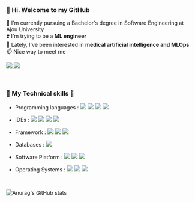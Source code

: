 <br>

### 👋 Hi. Welcome to my GitHub
  
  🏫 I'm currently pursuing a Bachelor's degree in Software Engineering at Ajou University <br>
  ❣️ I'm trying to be a <b>ML engineer</b> <br>
  🤔 Lately, I've been interested in <b>medical artificial intelligence and MLOps</b> <br>
  📫 Nice way to meet me
<p>
  <a href="https://sooh-official.tistory.com/"><img src="https://img.shields.io/badge/Tistory-%23000000.svg?&style=flat-square&logo=tistory&logoColor=white" />
  <a href="mailto:suhyeon.k.officia@gmail.com"><img src="https://img.shields.io/badge/suhyeon.k.officia@gmail.com-%23000000.svg?style=flat-square&logo=Gmail&logoColor=white"/></a>
</p>
<br>

### 🖤 My Technical skills 🖤

* Programming languages : 
<img src="https://img.shields.io/badge/python-%233776AB.svg?&style=flat-square&logo=python&logoColor=white" /> <img src="https://img.shields.io/badge/C-A8B9CC?&style=flat-square&logo=C&logoColor=white" /> <img src="https://img.shields.io/badge/C++-00599C?&style=flat-square&logo=c++&logoColor=white" /> <img src="https://img.shields.io/badge/R-276DC3?&style=flat-square&logo=R&logoColor=white" />

* IDEs : 
<img src="https://img.shields.io/badge/Visual Studio Code-007ACC?&style=flat-square&logo=visualstudiocode&logoColor=white" /> <img src="https://img.shields.io/badge/Pycharm-000000?&style=flat-square&logo=pycharm&logoColor=white" /> <img src="https://img.shields.io/badge/Google Colab-F9AB00?&style=flat-square&logo=googlecolab&logoColor=white" /> <img src="https://img.shields.io/badge/Jupyter-F37626?&style=flat-square&logo=jupyter&logoColor=white" />

* Framework :
<img src="https://img.shields.io/badge/Pytorch-EE4C2C?&style=flat-square&logo=pytorch&logoColor=white" /> <img src="https://img.shields.io/badge/Tensorflow-FF6F00?&style=flat-square&logo=tensorflow&logoColor=white" /> <img src="https://img.shields.io/badge/scikitlearn-F7931E?&style=flat-square&logo=scikitlearn&logoColor=white" />

*	Databases : <img src="https://img.shields.io/badge/MySQL-4479A1?&style=flat-square&logo=mysql&logoColor=white" />

*	Software Platform : 
<img src="https://img.shields.io/badge/Docker-2496ED?&style=flat-square&logo=docker&logoColor=white" /> <img src="https://img.shields.io/badge/Kubernetes-326CE5?&style=flat-square&logo=kubernetes&logoColor=white" /> <img src="https://img.shields.io/badge/Amazon AWS-232F3E?&style=flat-square&logo=amazonaws&logoColor=white" />

*	Operating Systems : 
<img src="https://img.shields.io/badge/Linux-FCC624?&style=flat-square&logo=linux&logoColor=white" /> <img src="https://img.shields.io/badge/Ubuntu-E95420?&style=flat-square&logo=ubuntu&logoColor=white" /> <img src="https://img.shields.io/badge/Windows-0078D6?&style=flat-square&logo=windows&logoColor=white" />
<br>

![Anurag's GitHub stats](https://github-readme-stats.vercel.app/api?username=susooo&show_icons=true&theme=dark)

